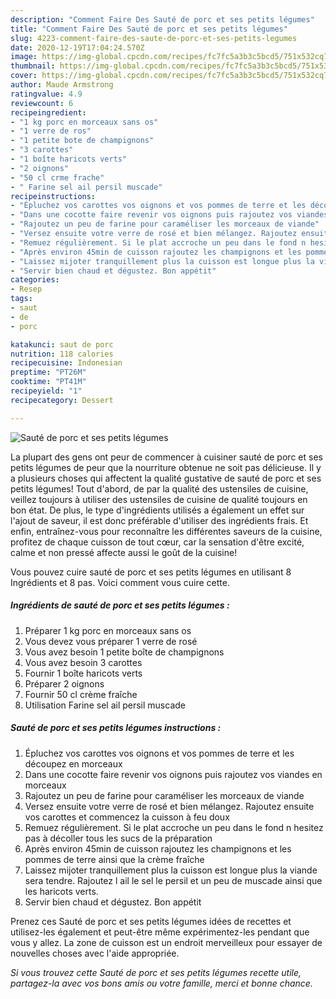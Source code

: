 ```yaml
---
description: "Comment Faire Des Sauté de porc et ses petits légumes"
title: "Comment Faire Des Sauté de porc et ses petits légumes"
slug: 4223-comment-faire-des-saute-de-porc-et-ses-petits-legumes
date: 2020-12-19T17:04:24.570Z
image: https://img-global.cpcdn.com/recipes/fc7fc5a3b3c5bcd5/751x532cq70/saute-de-porc-et-ses-petits-legumes-photo-principale-de-la-recette.jpg
thumbnail: https://img-global.cpcdn.com/recipes/fc7fc5a3b3c5bcd5/751x532cq70/saute-de-porc-et-ses-petits-legumes-photo-principale-de-la-recette.jpg
cover: https://img-global.cpcdn.com/recipes/fc7fc5a3b3c5bcd5/751x532cq70/saute-de-porc-et-ses-petits-legumes-photo-principale-de-la-recette.jpg
author: Maude Armstrong
ratingvalue: 4.9
reviewcount: 6
recipeingredient:
- "1 kg porc en morceaux sans os"
- "1 verre de ros"
- "1 petite bote de champignons"
- "3 carottes"
- "1 boîte haricots verts"
- "2 oignons"
- "50 cl crme frache"
- " Farine sel ail persil muscade"
recipeinstructions:
- "Épluchez vos carottes vos oignons et vos pommes de terre et les découpez en morceaux"
- "Dans une cocotte faire revenir vos oignons puis rajoutez vos viandes en morceaux"
- "Rajoutez un peu de farine pour caraméliser les morceaux de viande"
- "Versez ensuite votre verre de rosé et bien mélangez. Rajoutez ensuite vos carottes et commencez la cuisson à feu doux"
- "Remuez régulièrement. Si le plat accroche un peu dans le fond n hesitez pas à décoller tous les sucs de la préparation"
- "Après environ 45min de cuisson rajoutez les champignons et les pommes de terre ainsi que la crème fraîche"
- "Laissez mijoter tranquillement plus la cuisson est longue plus la viande sera tendre. Rajoutez l ail le sel le persil et un peu de muscade ainsi que les haricots verts."
- "Servir bien chaud et dégustez. Bon appétit"
categories:
- Resep
tags:
- saut
- de
- porc

katakunci: saut de porc 
nutrition: 118 calories
recipecuisine: Indonesian
preptime: "PT26M"
cooktime: "PT41M"
recipeyield: "1"
recipecategory: Dessert

---
```



![Sauté de porc et ses petits légumes](https://img-global.cpcdn.com/recipes/fc7fc5a3b3c5bcd5/751x532cq70/saute-de-porc-et-ses-petits-legumes-photo-principale-de-la-recette.jpg)

La plupart des gens ont peur de commencer à cuisiner sauté de porc et ses petits légumes de peur que la nourriture obtenue ne soit pas délicieuse. Il y a plusieurs choses qui affectent la qualité gustative de sauté de porc et ses petits légumes! Tout d'abord, de par la qualité des ustensiles de cuisine, veillez toujours à utiliser des ustensiles de cuisine de qualité toujours en bon état. De plus, le type d'ingrédients utilisés a également un effet sur l'ajout de saveur, il est donc préférable d'utiliser des ingrédients frais. Et enfin, entraînez-vous pour reconnaître les différentes saveurs de la cuisine, profitez de chaque cuisson de tout cœur, car la sensation d'être excité, calme et non pressé affecte aussi le goût de la cuisine!

<!--inarticleads1-->

Vous pouvez cuire sauté de porc et ses petits légumes en utilisant 8 Ingrédients et 8 pas. Voici comment vous cuire cette.

##### Ingrédients de sauté de porc et ses petits légumes :

1. Préparer 1 kg porc en morceaux sans os
1. Vous devez vous préparer 1 verre de rosé
1. Vous avez besoin 1 petite boîte de champignons
1. Vous avez besoin 3 carottes
1. Fournir 1 boîte haricots verts
1. Préparer 2 oignons
1. Fournir 50 cl crème fraîche
1. Utilisation  Farine sel ail persil muscade




<!--inarticleads2-->

##### Sauté de porc et ses petits légumes instructions :

1. Épluchez vos carottes vos oignons et vos pommes de terre et les découpez en morceaux
1. Dans une cocotte faire revenir vos oignons puis rajoutez vos viandes en morceaux
1. Rajoutez un peu de farine pour caraméliser les morceaux de viande
1. Versez ensuite votre verre de rosé et bien mélangez. Rajoutez ensuite vos carottes et commencez la cuisson à feu doux
1. Remuez régulièrement. Si le plat accroche un peu dans le fond n hesitez pas à décoller tous les sucs de la préparation
1. Après environ 45min de cuisson rajoutez les champignons et les pommes de terre ainsi que la crème fraîche
1. Laissez mijoter tranquillement plus la cuisson est longue plus la viande sera tendre. Rajoutez l ail le sel le persil et un peu de muscade ainsi que les haricots verts.
1. Servir bien chaud et dégustez. Bon appétit




<!--inarticleads1-->

<p>
Prenez ces Sauté de porc et ses petits légumes idées de recettes et utilisez-les également et peut-être même expérimentez-les pendant que vous y allez. La zone de cuisson est un endroit merveilleux pour essayer de nouvelles choses avec l'aide appropriée.
</p>

<p>
<i>Si vous trouvez cette Sauté de porc et ses petits légumes recette utile, partagez-la avec vos bons amis ou votre famille, merci et bonne chance.</i>
</p>
